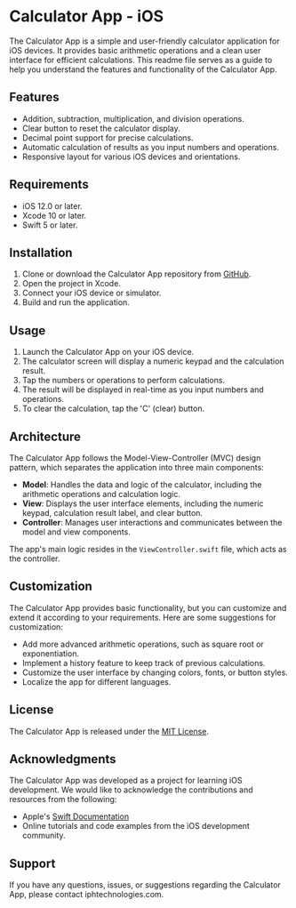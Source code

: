 # Calculator App - iOS

The Calculator App is a simple and user-friendly calculator application for iOS devices. It provides basic arithmetic operations and a clean user interface for efficient calculations. This readme file serves as a guide to help you understand the features and functionality of the Calculator App.

## Features

- Addition, subtraction, multiplication, and division operations.
- Clear button to reset the calculator display.
- Decimal point support for precise calculations.
- Automatic calculation of results as you input numbers and operations.
- Responsive layout for various iOS devices and orientations.

## Requirements

- iOS 12.0 or later.
- Xcode 10 or later.
- Swift 5 or later.

## Installation

1. Clone or download the Calculator App repository from [GitHub](IPH-Technologies-Pvt-Ltd/Calculator-App-iOS).
2. Open the project in Xcode.
3. Connect your iOS device or simulator.
4. Build and run the application.

## Usage

1. Launch the Calculator App on your iOS device.
2. The calculator screen will display a numeric keypad and the calculation result.
3. Tap the numbers or operations to perform calculations.
4. The result will be displayed in real-time as you input numbers and operations.
5. To clear the calculation, tap the 'C' (clear) button.

## Architecture

The Calculator App follows the Model-View-Controller (MVC) design pattern, which separates the application into three main components:

- **Model**: Handles the data and logic of the calculator, including the arithmetic operations and calculation logic.
- **View**: Displays the user interface elements, including the numeric keypad, calculation result label, and clear button.
- **Controller**: Manages user interactions and communicates between the model and view components.

The app's main logic resides in the `ViewController.swift` file, which acts as the controller.

## Customization

The Calculator App provides basic functionality, but you can customize and extend it according to your requirements. Here are some suggestions for customization:

- Add more advanced arithmetic operations, such as square root or exponentiation.
- Implement a history feature to keep track of previous calculations.
- Customize the user interface by changing colors, fonts, or button styles.
- Localize the app for different languages.

## License

The Calculator App is released under the [MIT License](LICENSE).

## Acknowledgments

The Calculator App was developed as a project for learning iOS development. We would like to acknowledge the contributions and resources from the following:

- Apple's [Swift Documentation](https://developer.apple.com/documentation/swift)
- Online tutorials and code examples from the iOS development community.

## Support

If you have any questions, issues, or suggestions regarding the Calculator App, please contact iphtechnologies.com.

